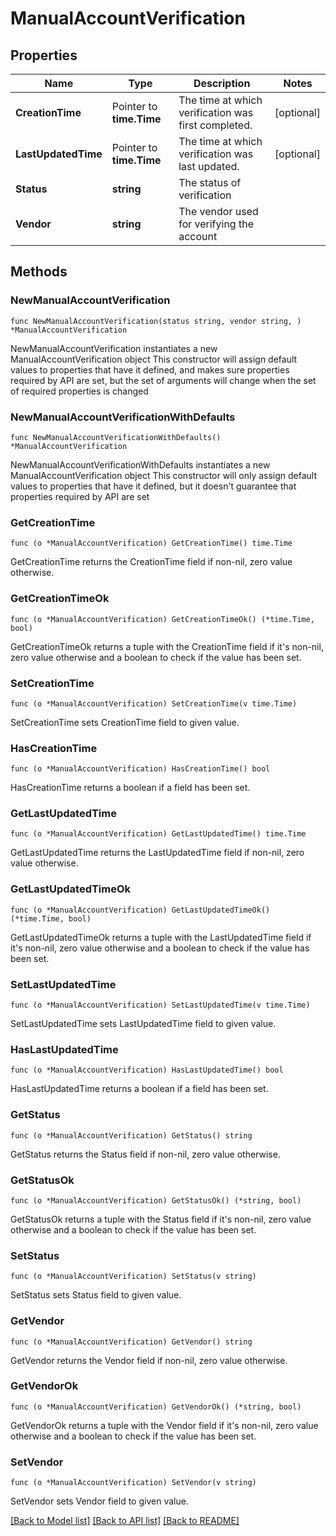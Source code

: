 # ManualAccountVerification

## Properties

Name | Type | Description | Notes
------------ | ------------- | ------------- | -------------
**CreationTime** | Pointer to **time.Time** | The time at which verification was first completed. | [optional] 
**LastUpdatedTime** | Pointer to **time.Time** | The time at which verification was last updated. | [optional] 
**Status** | **string** | The status of verification | 
**Vendor** | **string** | The vendor used for verifying the account | 

## Methods

### NewManualAccountVerification

`func NewManualAccountVerification(status string, vendor string, ) *ManualAccountVerification`

NewManualAccountVerification instantiates a new ManualAccountVerification object
This constructor will assign default values to properties that have it defined,
and makes sure properties required by API are set, but the set of arguments
will change when the set of required properties is changed

### NewManualAccountVerificationWithDefaults

`func NewManualAccountVerificationWithDefaults() *ManualAccountVerification`

NewManualAccountVerificationWithDefaults instantiates a new ManualAccountVerification object
This constructor will only assign default values to properties that have it defined,
but it doesn't guarantee that properties required by API are set

### GetCreationTime

`func (o *ManualAccountVerification) GetCreationTime() time.Time`

GetCreationTime returns the CreationTime field if non-nil, zero value otherwise.

### GetCreationTimeOk

`func (o *ManualAccountVerification) GetCreationTimeOk() (*time.Time, bool)`

GetCreationTimeOk returns a tuple with the CreationTime field if it's non-nil, zero value otherwise
and a boolean to check if the value has been set.

### SetCreationTime

`func (o *ManualAccountVerification) SetCreationTime(v time.Time)`

SetCreationTime sets CreationTime field to given value.

### HasCreationTime

`func (o *ManualAccountVerification) HasCreationTime() bool`

HasCreationTime returns a boolean if a field has been set.

### GetLastUpdatedTime

`func (o *ManualAccountVerification) GetLastUpdatedTime() time.Time`

GetLastUpdatedTime returns the LastUpdatedTime field if non-nil, zero value otherwise.

### GetLastUpdatedTimeOk

`func (o *ManualAccountVerification) GetLastUpdatedTimeOk() (*time.Time, bool)`

GetLastUpdatedTimeOk returns a tuple with the LastUpdatedTime field if it's non-nil, zero value otherwise
and a boolean to check if the value has been set.

### SetLastUpdatedTime

`func (o *ManualAccountVerification) SetLastUpdatedTime(v time.Time)`

SetLastUpdatedTime sets LastUpdatedTime field to given value.

### HasLastUpdatedTime

`func (o *ManualAccountVerification) HasLastUpdatedTime() bool`

HasLastUpdatedTime returns a boolean if a field has been set.

### GetStatus

`func (o *ManualAccountVerification) GetStatus() string`

GetStatus returns the Status field if non-nil, zero value otherwise.

### GetStatusOk

`func (o *ManualAccountVerification) GetStatusOk() (*string, bool)`

GetStatusOk returns a tuple with the Status field if it's non-nil, zero value otherwise
and a boolean to check if the value has been set.

### SetStatus

`func (o *ManualAccountVerification) SetStatus(v string)`

SetStatus sets Status field to given value.


### GetVendor

`func (o *ManualAccountVerification) GetVendor() string`

GetVendor returns the Vendor field if non-nil, zero value otherwise.

### GetVendorOk

`func (o *ManualAccountVerification) GetVendorOk() (*string, bool)`

GetVendorOk returns a tuple with the Vendor field if it's non-nil, zero value otherwise
and a boolean to check if the value has been set.

### SetVendor

`func (o *ManualAccountVerification) SetVendor(v string)`

SetVendor sets Vendor field to given value.



[[Back to Model list]](../../README.md#documentation-for-models) [[Back to API list]](../../README.md#documentation-for-api-endpoints) [[Back to README]](../../README.md)



